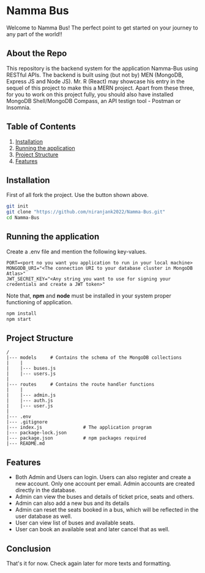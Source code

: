 # Namma Bus
Welcome to Namma Bus! The perfect point to get started on your journey to any part of the world!!



## About the Repo
This repository is the backend system for the application Namma-Bus using RESTful APIs. The backend is built using (but not by) MEN (MongoDB, Express JS and Node JS). Mr. R (React) may showcase his entry in the sequel of this project to make this a MERN project. Apart from these three, for you to work on this project fully, you should also have installed MongoDB Shell/MongoDB Compass, an API testign tool - Postman or Insomnia. 

## Table of Contents
1. [Installation](#installation)
3. [Running the application](#running-the-application)
4. [Project Structure](#project-structure)
5. [Features](#features)

## Installation
First of all fork the project. Use the button shown above.
```bash
git init
git clone "https://github.com/niranjank2022/Namma-Bus.git"
cd Namma-Bus
```

## Running the application
Create a .env file and mention the following key-values.
```
PORT=<port no you want you application to run in your local machine>
MONGODB_URI="<The connection URI to your database cluster in MongoDB Atlas>"
JWT_SECRET_KEY="<Any string you want to use for signing your credentials and create a JWT token>"
```

Note that, **npm** and **node** must be installed in your system proper functioning of application.
```bash
npm install
npm start
```

## Project Structure
```
/
|--- models     # Contains the schema of the MongoDB collections
|    |
|    |--- buses.js
|    |--- users.js
|    
|--- routes     # Contains the route handler functions
|    |
|    |--- admin.js
|    |--- auth.js
|    |--- user.js
|
|--- .env
|--- .gitignore
|--- index.js               # The application program
|--- package-lock.json
|--- package.json           # npm packages required 
|--- README.md
```

## Features

- Both Admin and Users can login. Users can also register and create a new account. Only one account per email. Admin accounts are created directly in the database.
- Admin can view the buses and details of ticket price, seats and others.
- Admin can also add a new bus and its details
- Admin can reset the seats booked in a bus, which will be reflected in the user database as well.
- User can view list of buses and available seats.
- User can book an available seat and later cancel that as well.

## Conclusion

That's it for now. Check again later for more texts and formatting.